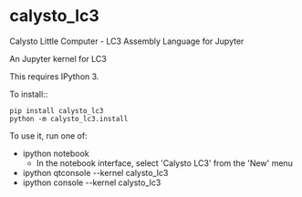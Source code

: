 # calysto_lc3

Calysto Little Computer - LC3 Assembly Language for Jupyter 

An Jupyter kernel for LC3

This requires IPython 3.

To install::

    pip install calysto_lc3
    python -m calysto_lc3.install

To use it, run one of:

* ipython notebook
  * In the notebook interface, select 'Calysto LC3' from the 'New' menu
* ipython qtconsole --kernel calysto_lc3
* ipython console --kernel calysto_lc3

